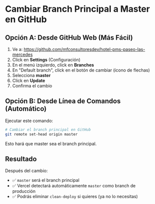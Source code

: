 # Cambiar Branch Principal a Master en GitHub

## Opción A: Desde GitHub Web (Más Fácil)

1. Ve a: https://github.com/mfconsultoresdev/hotel-pms-paseo-las-mercedes
2. Click en **Settings** (Configuración)
3. En el menú izquierdo, click en **Branches**
4. En "Default branch", click en el botón de cambiar (ícono de flechas)
5. Selecciona **master**
6. Click en **Update**
7. Confirma el cambio

## Opción B: Desde Línea de Comandos (Automático)

Ejecutar este comando:

```bash
# Cambiar el branch principal en GitHub
git remote set-head origin master
```

Esto hará que master sea el branch principal.

## Resultado

Después del cambio:
- ✅ `master` será el branch principal
- ✅ Vercel detectará automáticamente `master` como branch de producción
- ✅ Podrás eliminar `clean-deploy` si quieres (ya no lo necesitas)

